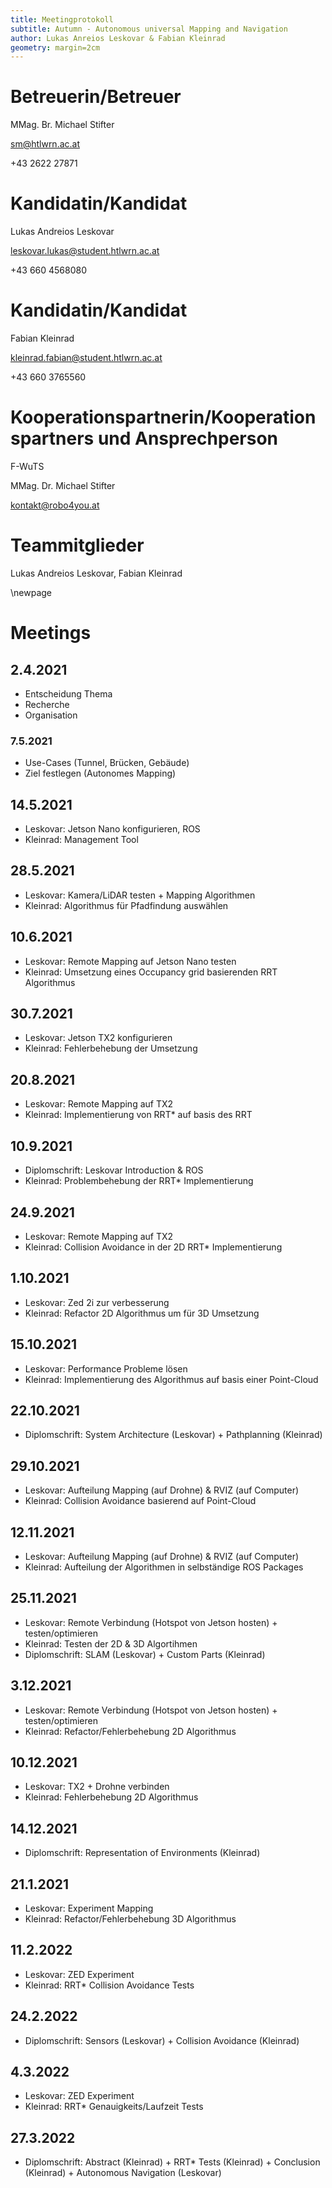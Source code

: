 ```yaml
---
title: Meetingprotokoll
subtitle: Autumn - Autonomous universal Mapping and Navigation
author: Lukas Anreios Leskovar & Fabian Kleinrad
geometry: margin=2cm
---
```



# Betreuerin/Betreuer
MMag. Br. Michael Stifter

sm@htlwrn.ac.at

+43 2622 27871


# Kandidatin/Kandidat
Lukas Andreios Leskovar

leskovar.lukas@student.htlwrn.ac.at

+43 660 4568080


# Kandidatin/Kandidat
Fabian Kleinrad

kleinrad.fabian@student.htlwrn.ac.at

+43 660 3765560


# Kooperationspartnerin/Kooperationspartners und Ansprechperson
F-WuTS

MMag. Dr. Michael Stifter

kontakt@robo4you.at


# Teammitglieder
Lukas Andreios Leskovar, Fabian Kleinrad

\newpage

# Meetings

## 2.4.2021
- Entscheidung Thema
- Recherche 
- Organisation

### 7.5.2021
- Use-Cases (Tunnel, Brücken, Gebäude)
- Ziel festlegen (Autonomes Mapping)

## 14.5.2021
- Leskovar: Jetson Nano konfigurieren, ROS
- Kleinrad: Management Tool

## 28.5.2021
- Leskovar: Kamera/LiDAR testen + Mapping Algorithmen
- Kleinrad: Algorithmus für Pfadfindung auswählen

## 10.6.2021
- Leskovar: Remote Mapping auf Jetson Nano testen
- Kleinrad: Umsetzung eines Occupancy grid basierenden RRT Algorithmus

## 30.7.2021
- Leskovar: Jetson TX2 konfigurieren
- Kleinrad: Fehlerbehebung der Umsetzung

## 20.8.2021
- Leskovar: Remote Mapping auf TX2
- Kleinrad: Implementierung von RRT* auf basis des RRT

## 10.9.2021
- Diplomschrift: Leskovar Introduction & ROS
- Kleinrad: Problembehebung der RRT* Implementierung

## 24.9.2021
- Leskovar: Remote Mapping auf TX2
- Kleinrad: Collision Avoidance in der 2D RRT* Implementierung

## 1.10.2021
- Leskovar: Zed 2i zur verbesserung 
- Kleinrad: Refactor 2D Algorithmus um für 3D Umsetzung 

## 15.10.2021
- Leskovar: Performance Probleme lösen 
- Kleinrad: Implementierung des Algorithmus auf basis einer Point-Cloud

## 22.10.2021
- Diplomschrift: System Architecture (Leskovar) + Pathplanning (Kleinrad)

## 29.10.2021
- Leskovar: Aufteilung Mapping (auf Drohne) & RVIZ (auf Computer)
- Kleinrad: Collision Avoidance basierend auf Point-Cloud

## 12.11.2021
- Leskovar: Aufteilung Mapping (auf Drohne) & RVIZ (auf Computer)
- Kleinrad: Aufteilung der Algorithmen in selbständige ROS Packages

## 25.11.2021
- Leskovar: Remote Verbindung (Hotspot von Jetson hosten) + testen/optimieren
- Kleinrad: Testen der 2D & 3D Algortihmen
- Diplomschrift: SLAM (Leskovar) + Custom Parts (Kleinrad)

## 3.12.2021
- Leskovar: Remote Verbindung (Hotspot von Jetson hosten) + testen/optimieren
- Kleinrad: Refactor/Fehlerbehebung 2D Algorithmus

## 10.12.2021
- Leskovar: TX2 + Drohne verbinden
- Kleinrad: Fehlerbehebung 2D Algorithmus

## 14.12.2021
- Diplomschrift: Representation of Environments (Kleinrad)

## 21.1.2021
- Leskovar: Experiment Mapping
- Kleinrad: Refactor/Fehlerbehebung 3D Algorithmus

## 11.2.2022
- Leskovar: ZED Experiment
- Kleinrad: RRT* Collision Avoidance Tests

## 24.2.2022
- Diplomschrift: Sensors (Leskovar) + Collision Avoidance (Kleinrad)

## 4.3.2022
- Leskovar: ZED Experiment 
- Kleinrad: RRT* Genauigkeits/Laufzeit Tests

## 27.3.2022
- Diplomschrift: Abstract (Kleinrad) + RRT* Tests (Kleinrad) + Conclusion (Kleinrad) + Autonomous Navigation (Leskovar) 

